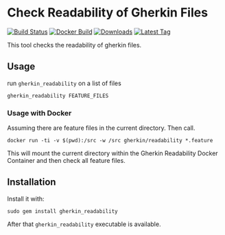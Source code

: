 # Check Readability of Gherkin Files

[![Build Status](https://travis-ci.org/funkwerk/gherkin_readability.svg)](https://travis-ci.org/funkwerk/gherkin_readability)
[![Docker Build](https://img.shields.io/docker/automated/gherkin/readability.svg)](https://hub.docker.com/r/gherkin/readability/)
[![Downloads](https://img.shields.io/gem/dt/gherkin_readability.svg)](https://rubygems.org/gems/gherkin_readability)
[![Latest Tag](https://img.shields.io/github/tag/funkwerk/gherkin_readability.svg)](https://rubygems.org/gems/gherkin_readability)

This tool checks the readability of gherkin files.

## Usage

run `gherkin_readability` on a list of files

    gherkin_readability FEATURE_FILES

### Usage with Docker

Assuming there are feature files in the current directory. Then call.

`docker run -ti -v $(pwd):/src -w /src gherkin/readability *.feature`

This will mount the current directory within the Gherkin Readability Docker Container and then check all feature files.

## Installation

Install it with:

`sudo gem install gherkin_readability`

After that `gherkin_readability` executable is available.
